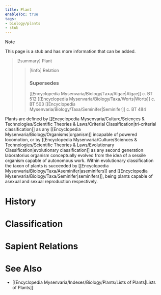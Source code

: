 ```yaml
---
title: Plant
enableToc: true
tags:
- biology/plants
- stub
---
```


> [!note]
> This page is a stub and has more information that can be added.

> [!summary] Plant
> > [!info] Relation
> > ### Supersedes
> > [[Encyclopedia Mysenvaria/Biology/Taxa/Algae|Algae]] c. BT 512
> > [[Encyclopedia Mysenvaria/Biology/Taxa/Worts|Worts]] c. BT 503
> > [[Encyclopedia Mysenvaria/Biology/Taxa/Seminifer|Seminifer]] c. BT 484

Plants are defined by [[Encyclopedia Mysenvaria/Culture/Sciences & Technologies/Scientific Theories & Laws/Criterial Classification|tri-criterial classification]] as any [[Encyclopedia Mysenvaria/Biology/Organisms|organism]] incapable of powered locomotion, or by [[Encyclopedia Mysenvaria/Culture/Sciences & Technologies/Scientific Theories & Laws/Evolutionary Classification|evolutionary classification]] as any second generation laboratorius organism conceptually evolved from the idea of a sessile organism capable of autonomous work. Within evolutionary classification the taxon of plants is succeeded by [[Encyclopedia Mysenvaria/Biology/Taxa/Aseminifer|aseminifers]] and [[Encyclopedia Mysenvaria/Biology/Taxa/Seminifer|seminifers]], being plants capable of asexual and sexual reproduction respectively.
# History

# Classification

# Sapient Relations

# See Also
- [[Encyclopedia Mysenvaria/Indexes/Biology/Plants/Lists of Plants|Lists of Plants]]